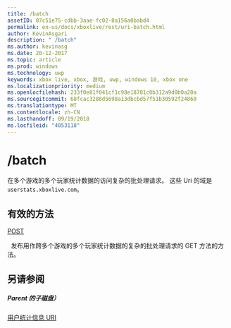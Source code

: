 ```yaml
---
title: /batch
assetID: 07c51e75-cdbb-3aae-fc02-8a156a0babd4
permalink: en-us/docs/xboxlive/rest/uri-batch.html
author: KevinAsgari
description: " /batch"
ms.author: kevinasg
ms.date: 20-12-2017
ms.topic: article
ms.prod: windows
ms.technology: uwp
keywords: xbox live, xbox, 游戏, uwp, windows 10, xbox one
ms.localizationpriority: medium
ms.openlocfilehash: 233f0e81f041cf1c98e18781c0b312a9d0b0a20a
ms.sourcegitcommit: 68fcac3288d5698a13dbcbd57f51b30592f24860
ms.translationtype: MT
ms.contentlocale: zh-CN
ms.lasthandoff: 09/19/2018
ms.locfileid: "4053118"
---
```

# <a name="batch"></a>/batch
在多个游戏的多个玩家统计数据的访问复杂的批处理请求。 这些 Uri 的域是`userstats.xboxlive.com`。
  
<a id="ID4EV"></a>

 
## <a name="valid-methods"></a>有效的方法

[POST](uri-batchpost.md)

&nbsp;&nbsp;发布用作跨多个游戏的多个玩家统计数据的复杂的批处理请求的 GET 方法的方法。
 
<a id="ID4E6"></a>

 
## <a name="see-also"></a>另请参阅
 
<a id="ID4EBB"></a>

 
##### <a name="parent"></a>Parent 的子磁盘） 

[用户统计信息 URI](atoc-reference-userstats.md)

   